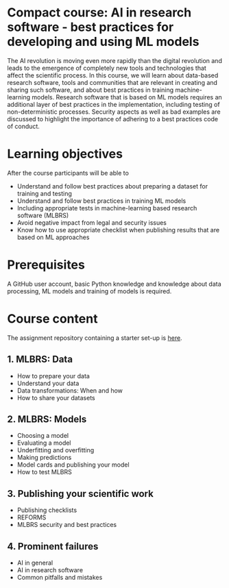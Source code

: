# Compact course: AI in research software - best practices for developing and using ML models

The AI revolution is moving even more rapidly than the digital revolution and leads to the emergence of completely new tools and technologies that affect the scientific process. In this course, we will learn about data-based research software, tools and communities that are relevant in creating and sharing such software, and about best practices in training machine-learning models. Research software that is based on ML models requires an additional layer of best practices in the implementation, including testing of non-deterministic processes. Security aspects as well as bad examples are discussed to highlight the importance of adhering to a best practices code of conduct.

# Learning objectives
After the course participants will be able to
- Understand and follow best practices about preparing a dataset for training and testing
- Understand and follow best practices in training ML models
- Including appropriate tests in machine-learning based research software (MLBRS)
- Avoid negative impact from legal and security issues
- Know how to use appropriate checklist when publishing results that are based on ML approaches

# Prerequisites
A GitHub user account, basic Python knowledge and knowledge about data processing, ML models and training of models is required.

# Course content
The assignment repository containing a starter set-up is [here](https://classroom.github.com/a/EUizrQ2H).

## 1. MLBRS: Data
- How to prepare your data
- Understand your data
- Data transformations: When and how
- How to share your datasets

## 2. MLBRS: Models
- Choosing a model
- Evaluating a model
- Underfitting and overfitting
- Making predictions
- Model cards and publishing your model
- How to test MLBRS

## 3. Publishing your scientific work
- Publishing checklists
- REFORMS
- MLBRS security and best practices

## 4. Prominent failures
- AI in general
- AI in research software
- Common pitfalls and mistakes
